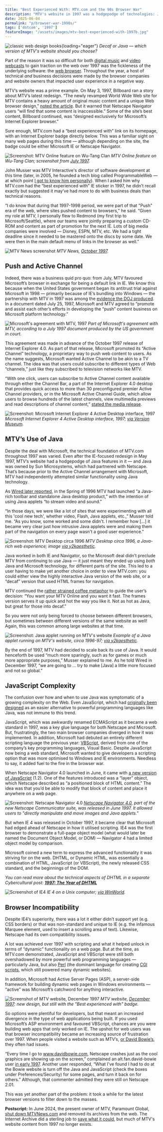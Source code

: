 ```yaml
---
title: "Best Experienced With: MTV.com and the 90s Browser War"
description: "MTV's website in 1997 was a hodgepodge of technologies: Java, JavaScript, frames and more. The quality of your user experience depended on which browser you used: Netscape or IE."
date: 2025-06-04
permalink: "p/browser-war-1990s/"
tags: ['dotcom', '1997']
featureImage: "/assets/images/mtv-best-experienced-with-1997b.jpg"
---
```


![classic web design books](/assets/images/mtv-best-experienced-with-1997b.jpg){loading="eager"}
*Decaf or Java — which version of MTV's website should you choose?*

Part of the reason it was so difficult for both [digital music](/p/digital-music-sales-1997/) and [video webcasts](/p/video-streaming-1997/) to gain traction on the web over 1997 was the fickleness of the underlying software: the [web browser](/p/netscape-1994/). Throughout the year, a host of technical *and* business decisions were made by the browser companies and website owners that impacted user experience in a negative way.

MTV’s website was a prime example. On May 3, 1997, Billboard ran a story about MTV’s latest redesign. “The newly revamped World Wide Web site for MTV contains a heavy amount of original music content and a unique Web browser design,” [noted the article](https://books.google.co.uk/books?id=IQ8EAAAAMBAJ&pg=RA1-PA67&dq=netscape+1997&hl=en&sa=X&ved=2ahUKEwiA4bjWoIeFAxXBQkEAHQN3BlQ4ChDoAXoECAkQAg#v=onepage&q=netscape%201997&f=false). But it warned that Netscape Navigator users “will find that some content is inaccessible.” Some of the site’s best content, Billboard continued, was “designed exclusively for Microsoft’s Internet Explorer browser.”

Sure enough, MTV.com had a “best experienced with” link on its homepage, with an Internet Explorer badge directly below. This was a familiar sight on many web pages during this time — although depending on the site, the badge could be either Microsoft IE or Netscape Navigator. 

![Screenshot: MTV Online feature on Wu-Tang Clan](/assets/images/wutang-mtv-1997-screenshot.jpg)
*MTV Online feature on Wu-Tang Clan; screenshot from [July 1997](https://web.archive.org/web/19970705194823/http://www.mtv.com/music/feature/index.html).*

John Musser was MTV Interactive's director of software development at this time (later, in 2005, he founded a tech blog called ProgrammableWeb — at which point [I got to know him personally](/p/013-visiting-the-microsoft-campus/)). When I asked him why MTV.com had the “best experienced with” IE sticker in 1997, he didn’t recall exactly but suggested it may’ve had more to do with business deals than technical reasons.

“I do know that during that 1997-1998 period, we were part of that "Push" era of the web, where sites pushed content to browsers,” he said. “Given my role at MTV, I personally flew to Redmond (my first trip to Microsoft/Seattle), where our teams were jointly preparing a custom CD-ROM and content as part of promotion for the next IE. Lots of big media companies were involved — Disney, ESPN, MTV, etc. We had a tight deadline since it needed to be mastered onto the discs by some date. We were then in the main default menu of links in the browser as well.”

![MTV News screenshot](/assets/images/mtv-news-oct1997b.jpg)
*MTV News, [October 1997](https://web.archive.org/web/19971015121554/http://www.mtv.com:80/news_launch.html).*

## Push and Active Channel

Indeed, there was a business quid pro quo: from July, MTV favoured Microsoft’s browser in exchange for being a default link in IE. We know this because when the United States government began its antitrust trial against Microsoft in 1998 — primarily because of IE’s bundling into Windows — the partnership with MTV in 1997 was among the [evidence the DOJ produced](https://www.justice.gov/sites/default/files/atr/legacy/2006/03/03/1209.pdf). In a document dated July 25, 1997, Microsoft and MTV agreed to “promote and assist each other’s efforts in developing the “push” content business on Microsoft platform technology.”

![Microsoft's agreement with MTV, 1997](/assets/images/microsoft-mtv-agmt-july1997.jpg)
*Part of Microsoft's agreement with MTV, according to a July 1997 document produced by the US government in court.*

This agreement was made in advance of the October 1997 release of Internet Explorer 4.0. As part of that release, Microsoft promoted its “Active Channel” technology, a proprietary way to push web content to users. As the name suggests, Microsoft wanted Active Channel to be akin to a TV channel. The idea was that users could subscribe to different types of Web “channels,” just like they subscribed to television networks like MTV.

“With one click, users can subscribe to Active Channel content available through either the Channel Bar, a part of the Internet Explorer 4.0 desktop that provides quick access to more than 30 preconfigured premier Active Channel providers, or in the Microsoft Active Channel Guide, which allow users to browse hundreds of the latest channels, view multimedia previews and read descriptions of channel content,” [stated the media release](https://news.microsoft.com/1997/10/01/microsoft-internet-explorer-4-0-now-available-delivers-the-web-the-way-you-want-it-to-users-worldwide/).

![Screenshot: Microsoft Internet Explorer 4 Active Desktop interface, 1997](/assets/images/1997-microsoft-active-desktop-ie4.jpg)
*Microsoft Internet Explorer 4 Active Desktop interface, 1997; [via Version Museum](https://www.versionmuseum.com/history-of/discontinued-microsoft-developer-products).*

## MTV’s Use of Java

Despite the deal with Microsoft, the technical foundation of MTV.com throughout 1997 was varied. Even after the IE-focused redesign in May 1997, MTV’s website had a hodgepodge of Java features in it — and Java was owned by Sun Microsystems, which had partnered with Netscape. That’s because prior to the Active Channel arrangement with Microsoft, MTV had independently attempted similar functionality using Java technology. 

As [Wired later reported](https://www.wired.com/1997/12/the-navbar-applet-grows-up/), in the Spring of 1996 MTV had launched “a Java-rich toolbar and standalone Java desktop product,” with the intention of using Java applets “to stream video and sound.” 

“In those days, we were like a lot of sites that were experimenting with all this 'cool new tech', whether video, Flash, Java applets, etc.,” Musser told me. “As you know, some worked and some didn't. I remember how […] it became very clear just how intrusive Java applets were and making them part of the navigation on every page wasn't a good user experience.”

![Screenshot: MTV Desktop circa 1996](/assets/images/mtv-desktop-1996-97b.jpg)
*MTV Desktop circa 1996, a Java-rich web experience; image [via y2kaesthetic](https://y2kaestheticinstitute.tumblr.com/post/182541759764/mtv-online-in-1995-1996-by-manabu-inada-for-mtv).*

Java worked in both IE and Navigator, so the Microsoft deal didn’t preclude MTV from continuing to use Java — it just meant they ended up using *both* Java and Microsoft technology, for different parts of the site. This led to a user having to make yet another choice in order to view MTV.com: you could either view the highly interactive Java version of the web site, or a “decaf” version that used HTML frames for navigation. 

MTV continued the [rather strained coffee metaphor](https://web.archive.org/web/19970605005803/http://www.mtv.com/) to guide the user’s decision: “You want your MTV Online and you want it fast. The frames version serves it up quick and hot the way you like it. Not as hot as Java, but great for those into decaf.”

So you were not only being forced to choose between different browsers, but sometimes between different versions of the same website as well! Again, this was common among large websites at that time.

![Screenshot: Java applet running on MTV's website](/assets/images/mtv-java-applet-1990sb.jpg)
*Example of a Java applet running on MTV's website, circa 1996-97; [via y2kaesthetic](https://www.instagram.com/p/CEkBkoMj4UO/?img_index=6).*

By the end of 1997, MTV had decided to scale back its use of Java. It would henceforth be used “much more sparingly, such as for games or much more appropriate purposes,” Musser explained to me. As he told Wired in December 1997, “we are going to ... try to make [Java] a little more focused and not so global.”

## JavaScript Complexity

The confusion over how and when to use Java was symptomatic of a growing complexity on the Web. Even JavaScript, which had [originally been designed](/p/1995-the-birth-of-javascript/) as an easier alternative to powerful programming languages like Java, was not immune to this trend. 

JavaScript, which was awkwardly renamed ECMAScript as it became a web standard in 1997, was a key glue language for both Netscape and Microsoft. But, frustratingly, the two main browser companies diverged in how it was implemented. In addition, Microsoft had debuted an entirely different scripting language the previous year: [VBScript](/p/1996-microsoft-activates-the-internet-with-activex-jscript/), derived from one of the company’s key programming languages, Visual Basic. Despite JavaScript now being a web standard, Microsoft wanted to give developers a scripting option that was more optimised to Windows and IE environments. Needless to say, it added fuel to the fire in the browser war.

When Netscape Navigator 4.0 launched in June, it came with [a new version of JavaScript](/p/1997-javascript-apps-dynamic-web/) (1.2). One of the features introduced was a “layer” object, which Netscape described as “a positioned block of HTML content.” The idea was that you’d be able to modify that block of content and place it anywhere on a web page. 

![Screenshot: Netscape Navigator 4.0](/assets/images/netscape-navigator-4-june1997.jpg)
*[Netscape Navigator 4.0](https://web.archive.org/web/19970620042346/http://www18.netscape.com/comprod/products/communicator/navigator.html), part of the new Netscape Communicator suite, was released in June 1997. It allowed users to "directly manipulate and move images and Java applets."*

But when IE 4 was released in October 1997, it became clear that Microsoft had edged ahead of Netscape in how it utilised scripting. IE4 was the first browser to demonstrate a full-page object model (what would later be named the Document Object Model, or DOM) — Navigator 4 had a limited object model by comparison. 

Microsoft coined a new term to express the advanced functionality it was striving for on the web. DHTML, or Dynamic HTML, was essentially a combination of HTML, JavaScript (or VBScript), the newly released CSS standard, and the beginnings of the DOM.

*You can read more about the technical aspects of DHTML in a separate Cybercultural post: **[1997: The Year of DHTML](/p/1997-the-year-of-dhtml/)***

![Screenshot of IE4](/assets/images/ie40-unix.jpg)
*IE 4 on a Unix computer; [via WinWorld](https://forum.winworldpc.com/discussion/11363/internet-explorer-4-for-unix-solaris-2-6).*

## Browser Incompatibility

Despite IE4’s superiority, there was a lot it either didn’t support yet (e.g. CSS borders) or that was non-standard and unique to IE (e.g. the infamous Marquee element, used to insert a scrolling area of text). Likewise, Netscape had its own compatibility issues. 

A lot was achieved over 1997 with scripting and what it helped unlock in terms of “dynamic” functionality on a web page. But at the time, as MTV.com demonstrated, JavaScript and VBScript were still both overshadowed by more powerful web programming languages — particularly Java, but also [Perl](/p/1994-perl-yahoo/) (the dominant language for creating [CGI scripts](/p/1993-cgi-scripts-and-early-server-side-web-programming/), which still powered many dynamic websites). 

In addition, Microsoft had Active Server Pages (ASP), a server-side framework for building dynamic web pages in Windows environments — “active” was Microsoft’s catchword for anything interactive.

![Screenshot of MTV website, December 1997](/assets/images/mtv-website-dec1997.jpg)
*MTV website, [December 1997](https://web.archive.org/web/19971211031743/http://mtv.com/): new design, but still with the "Best experienced with" badge.*

So options were plentiful for developers, but that meant an increased divergence in the type of web applications being built. If you used Microsoft’s ASP environment and favoured VBScript, chances are you were building web apps that only worked on IE. The upshot for web users was that browser incompatibility became an increasing source of frustration over 1997. When people visited a website such as MTV’s, [or David Bowie’s](/p/david-bowie-website-1995-1997/), they often had issues.

“Every time I go to www.davidbowie.com, Netscape crashes just as the cool graphics are showing up on the screen,” complained an alt.fan.david-bowie user [in early 1997](https://groups.google.com/g/alt.fan.david-bowie/c/7zVswIEzPHs/m/0W9AlFVK2kcJ). Another user responded, “What I've found I had to do at the Bowie website is turn off the Java and JavaScript (check the boxes under Preferences/Security) for some pages, and turn it back on for others.” Although, that commenter admitted they were still on Netscape 2.01.

This was yet another part of the problem: it took a while for the latest browser versions to filter down to the masses.

**Postscript:** In June 2024, the present owner of MTV, Paramount Global, [shut down MTVNews.com](https://variety.com/2024/digital/news/mtv-news-website-archives-pulled-offline-1236047163/) and removed its archives from the web. The Internet Archive did a sterling job to [save what it could](https://blog.archive.org/2024/07/10/new-ways-to-search-archived-music-news/), but much of MTV's website content from 1997 no longer exists.